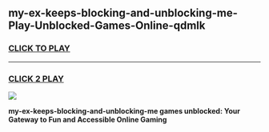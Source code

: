 
## my-ex-keeps-blocking-and-unblocking-me-Play-Unblocked-Games-Online-qdmlk
<h3>
<a href="https://premium76.site?title=my-ex-keeps-blocking-and-unblocking-me&ref=25A">CLICK TO PLAY</a></h3>
<hr>

<h3>
<a href="https://premium76.site?title=my-ex-keeps-blocking-and-unblocking-me&ref=25A">CLICK 2 PLAY</a>
  
</h3>

<a href="https://premium76.site?title=my-ex-keeps-blocking-and-unblocking-me&ref=25A"><img src="https://clearcache.store/games.png"></a>


**my-ex-keeps-blocking-and-unblocking-me games unblocked: Your Gateway to Fun and Accessible Online Gaming**
